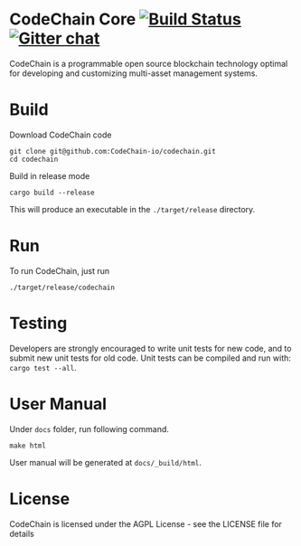 CodeChain Core [![Build Status](https://travis-ci.com/kodebox-io/codechain.svg?token=M5mUpGsZqiCqxcx6XsLP&branch=master)](https://travis-ci.com/kodebox-io/codechain) [![Gitter chat](https://badges.gitter.im/CodeChain-io/codechain.png)](https://gitter.im/CodeChain-io/codechain)
==============

CodeChain is a programmable open source blockchain technology optimal for developing and customizing multi-asset management systems.

# Build

Download CodeChain code

```
git clone git@github.com:CodeChain-io/codechain.git
cd codechain
```

Build in release mode

```
cargo build --release
```

This will produce an executable in the `./target/release` directory.

# Run

To run CodeChain, just run

```
./target/release/codechain
```

# Testing

Developers are strongly encouraged to write unit tests for new code, and to submit new unit tests for old code. Unit tests can be compiled and run with: `cargo test --all`.

# User Manual

Under `docs` folder, run following command.
```
make html
```
User manual will be generated at `docs/_build/html`.

# License
CodeChain is licensed under the AGPL License - see the LICENSE file for details
